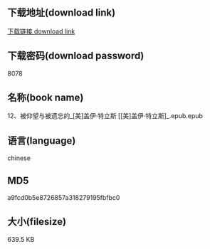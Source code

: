 ## 下载地址(download link)
[下载链接 download link](https://voluble-croquembouche-d321dc.netlify.app/?s=12%E3%80%81%E8%A2%AB%E4%BB%B0%E6%9C%9B%E4%B8%8E%E8%A2%AB%E9%81%97%E5%BF%98%E7%9A%84_%5B%E7%BE%8E%5D%E7%9B%96%E4%BC%8A%C2%B7%E7%89%B9%E7%AB%8B%E6%96%AF+%5B%5B%E7%BE%8E%5D%E7%9B%96%E4%BC%8A%C2%B7%E7%89%B9%E7%AB%8B%E6%96%AF%5D_.epub)

## 下载密码(download password)
8078

## 名称(book name)
12、被仰望与被遗忘的_[美]盖伊·特立斯 [[美]盖伊·特立斯]_.epub.epub

## 语言(language)
chinese

## MD5
a9fcd0b5e8726857a318279195fbfbc0

## 大小(filesize)
639.5 KB
